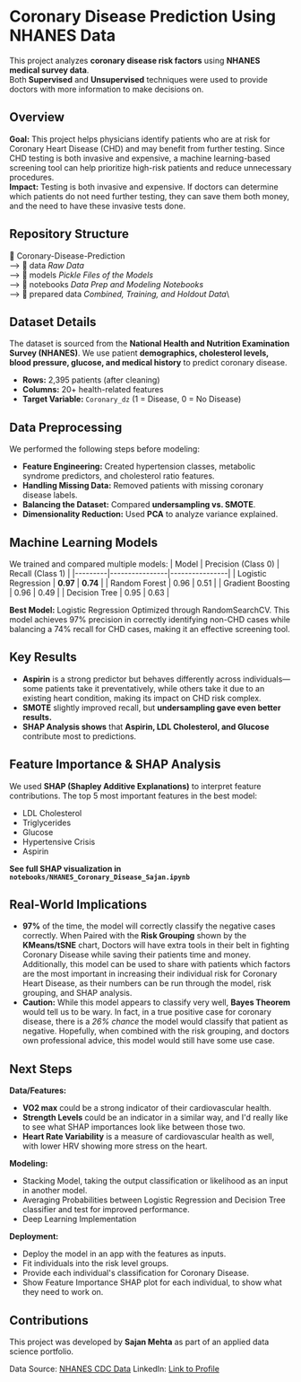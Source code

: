 # Coronary Disease Prediction Using NHANES Data

This project analyzes **coronary disease risk factors** using **NHANES medical survey data**.\
Both **Supervised** and **Unsupervised** techniques were used to provide doctors with more information to make decisions on.

## Overview
**Goal:** This project helps physicians identify patients who are at risk for Coronary Heart Disease (CHD) and may benefit from further testing. Since CHD testing is both invasive and expensive, a machine learning-based screening tool can help prioritize high-risk patients and reduce unnecessary procedures.\
**Impact:** Testing is both invasive and expensive. If doctors can determine which patients do not need further testing, they can save them both money, and the need to have these invasive tests done.

## Repository Structure
📂 Coronary-Disease-Prediction\
--> 📂 data                  *Raw Data*\
--> 📂 models                *Pickle Files of the Models*\
--> 📂 notebooks             *Data Prep and Modeling Notebooks*\
--> 📂 prepared data         *Combined, Training, and Holdout Data*\

## Dataset Details
The dataset is sourced from the **National Health and Nutrition Examination Survey (NHANES)**. 
We use patient **demographics, cholesterol levels, blood pressure, glucose, and medical history** to predict coronary disease.

* **Rows:** 2,395 patients (after cleaning)
* **Columns:** 20+ health-related features
* **Target Variable:** `Coronary_dz` (1 = Disease, 0 = No Disease)

## Data Preprocessing
We performed the following steps before modeling:
* **Feature Engineering:** Created hypertension classes, metabolic syndrome predictors, and cholesterol ratio features.
* **Handling Missing Data:** Removed patients with missing coronary disease labels.
* **Balancing the Dataset:** Compared **undersampling vs. SMOTE**.
* **Dimensionality Reduction:** Used **PCA** to analyze variance explained.

## Machine Learning Models
We trained and compared multiple models:
| Model | Precision (Class 0) | Recall (Class 1) |
|---------|----------------|----------------|
| Logistic Regression | **0.97** | **0.74** |
| Random Forest | 0.96 | 0.51 |
| Gradient Boosting | 0.96 | 0.49 |
| Decision Tree | 0.95 | 0.63 |

**Best Model:** Logistic Regression Optimized through RandomSearchCV. This model achieves 97% precision in correctly identifying non-CHD cases while balancing a 74% recall for CHD cases, making it an effective screening tool.

## Key Results
* **Aspirin** is a strong predictor but behaves differently across individuals—some patients take it preventatively, while others take it due to an existing heart condition, making its impact on CHD risk complex.
* **SMOTE** slightly improved recall, but **undersampling gave even better results.**
* **SHAP Analysis shows** that **Aspirin, LDL Cholesterol, and Glucose** contribute most to predictions.

## Feature Importance & SHAP Analysis
We used **SHAP (Shapley Additive Explanations)** to interpret feature contributions.
The top 5 most important features in the best model:
* LDL Cholesterol
* Triglycerides
* Glucose
* Hypertensive Crisis
* Aspirin

**See full SHAP visualization in `notebooks/NHANES_Coronary_Disease_Sajan.ipynb`**

## Real-World Implications
* **97%** of the time, the model will correctly classify the negative cases correctly. When Paired with the **Risk Grouping** shown by the **KMeans/tSNE** chart, Doctors will have extra tools in their belt in fighting Coronary Disease while saving their patients time and money. Additionally, this model can be used to share with patients which factors are the most important in increasing their individual risk for Coronary Heart Disease, as their numbers can be run through the model, risk grouping, and SHAP analysis.
* **Caution:** While this model appears to classify very well, **Bayes Theorem** would tell us to be wary. In fact, in a true positive case for coronary disease, there is a *26% chance* the model would classify that patient as negative. Hopefully, when combined with the risk grouping, and doctors own professional advice, this model would still have some use case.

## Next Steps
**Data/Features:**
* **VO2 max** could be a strong indicator of their cardiovascular health.
* **Strength Levels** could be an indicator in a similar way, and I'd really like to see what SHAP importances look like between those two.
* **Heart Rate Variability** is a measure of cardiovascular health as well, with lower HRV showing more stress on the heart.

**Modeling:**
* Stacking Model, taking the output classification or likelihood as an input in another model.
* Averaging Probabilities between Logistic Regression and Decision Tree classifier and test for improved performance.
* Deep Learning Implementation

**Deployment:**
* Deploy the model in an app with the features as inputs.
* Fit individuals into the risk level groups.
* Provide each individual's classification for Coronary Disease.
* Show Feature Importance SHAP plot for each individual, to show what they need to work on.

## Contributions
This project was developed by **Sajan Mehta** as part of an applied data science portfolio.

Data Source: [NHANES CDC Data](https://wwwn.cdc.gov/nchs/nhanes/continuousnhanes/default.aspx?BeginYear=2019)
LinkedIn: [Link to Profile](https://www.linkedin.com/in/sajan-mehta/)

  

